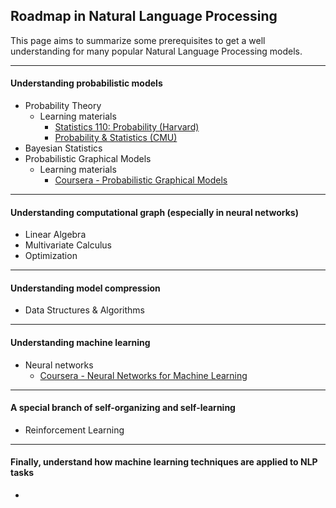 Roadmap in Natural Language Processing
---


This page aims to summarize some prerequisites to get a well understanding for many popular Natural Language Processing models. 

---

#### Understanding probabilistic models

- Probability Theory
	- Learning materials
		- [Statistics 110: Probability (Harvard)](https://itunes.apple.com/us/course/statistics-110-probability/id502492375)
		- [Probability & Statistics (CMU)](http://oli.cmu.edu/courses/free-open/statistics-course-details/)
- Bayesian Statistics
- Probabilistic Graphical Models
	- Learning materials
		- [Coursera - Probabilistic Graphical Models](https://www.coursera.org/course/pgm)

---

#### Understanding computational graph (especially in neural networks)

- Linear Algebra
- Multivariate Calculus
- Optimization

---

#### Understanding model compression

- Data Structures & Algorithms

---

#### Understanding machine learning

- Neural networks
	- [Coursera - Neural Networks for Machine Learning](https://www.coursera.org/course/neuralnets)

---

#### A special branch of self-organizing and self-learning

- Reinforcement Learning

---

#### Finally, understand how machine learning techniques are applied to NLP tasks

- 